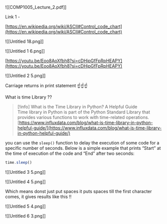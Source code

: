 ![[COMP1005_Lecture_2.pdf]]

Link 1 -

[https://en.wikipedia.org/wiki/ASCII#Control_code_chart](https://en.wikipedia.org/wiki/ASCII#Control_code_chart)

![[Untitled 18.png]]

![[Untitled 1 6.png]]

[https://youtu.be/Eoo8AoXfbh8?si=cDHipGfFpRpHEAPY](https://youtu.be/Eoo8AoXfbh8?si=cDHipGfFpRpHEAPY)

  

![[Untitled 2 5.png]]

Carriage returns in print statement ☝️☝️☝️

  

What is time Library ??

> [!info] What is the Time Library in Python? A Helpful Guide  
> Time library in Python is part of the Python Standard Library that provides various functions to work with time-related operations.  
> [https://www.influxdata.com/blog/what-is-time-library-in-python-helpful-guide/](https://www.influxdata.com/blog/what-is-time-library-in-python-helpful-guide/)  

you can use the `sleep()` function to delay the execution of some code for a specific number of seconds. Below is a simple example that prints “Start” at the time of execution of the code and “End” after two seconds:  
  

```JavaScript
time.sleep()
```

  

![[Untitled 3 5.png]]

![[Untitled 4 5.png]]

Which means donst just put spaces it puts spaces till the first character comes, it gives results like this !!

![[Untitled 5 4.png]]

![[Untitled 6 3.png]]